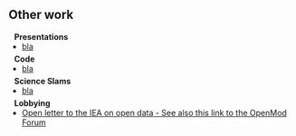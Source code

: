 ## Other work

<h4 style="margin:0 10px 0;">Presentations</h4>

<ul style="margin:0 0 5px;">
  <li><a href="http://cvpr2023.thecvf.com/"><autocolor>bla</autocolor></a></li>
</ul>

<h4 style="margin:0 10px 0;">Code</h4>

<ul style="margin:0 0 5px;">
  <li><a href="http://cvpr2023.thecvf.com/"><autocolor>bla</autocolor></a></li>
</ul>

<h4 style="margin:0 10px 0;">Science Slams</h4>

<ul style="margin:0 0 5px;">
  <li><a href="http://cvpr2023.thecvf.com/"><autocolor>bla</autocolor></a></li>
</ul>

<h4 style="margin:0 10px 0;">Lobbying</h4>

<ul style="margin:0 0 5px;">
  <li><a href="assets/files/iea_letter.pdf"><autocolor>Open letter to the IEA on open data</autocolor> - <a href="https://forum.openmod.org/t/open-letter-to-iea-and-member-countries-requesting-open-data/2949"><autocolor>See also this link to the OpenMod Forum</autocolor></a></li>
</ul>

